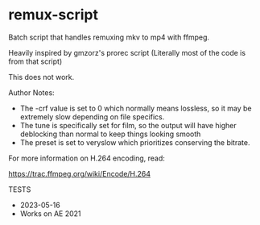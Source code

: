 # remux-script

Batch script that handles remuxing mkv to mp4 with ffmpeg.

Heavily inspired by gmzorz's prorec script
(Literally most of the code is from that script)

This does not work.

Author Notes:

-   The -crf value is set to 0 which normally means lossless, so it may be extremely slow depending on file specifics.
-   The tune is specifically set for film, so the output will have higher deblocking than normal to keep things looking smooth
-   The preset is set to veryslow which prioritizes conserving the bitrate.

For more information on H.264 encoding, read:

https://trac.ffmpeg.org/wiki/Encode/H.264

TESTS

-   2023-05-16
-   Works on AE 2021

